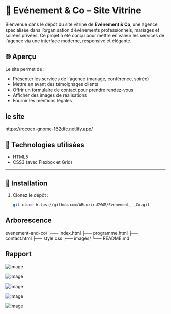 # 🎉 Evénement & Co – Site Vitrine

Bienvenue dans le dépôt du site vitrine de **Evénement & Co**, une agence spécialisée dans l’organisation d’événements professionnels, mariages et soirées privées.
Ce projet a été conçu pour mettre en valeur les services de l'agence via une interface moderne, responsive et élégante.

## 🌐 Aperçu

Le site permet de :
- Présenter les services de l'agence (mariage, conférence, soirée)
- Mettre en avant des témoignages clients
- Offrir un formulaire de contact pour prendre rendez-vous
- Afficher des images de réalisations
- Fournir les mentions légales

## le site
https://rococo-gnome-162dfc.netlify.app/

## 🧰 Technologies utilisées

- HTML5
- CSS3 (avec Flexbox et Grid)

---

## 🚀 Installation

1. Clonez le dépôt :
   ```bash
   git clone https://github.com/ABouziriDWWM/Evenement_-_Co.git


## Arborescence
   evenement-and-co/
├── index.html
├── programme.html
├── contact.html
├── style.css
├── images/
└── README.md


## Rapport
![image](https://github.com/user-attachments/assets/409b9c28-dac3-499a-a42b-4655f3697703)

![image](https://github.com/user-attachments/assets/77334b9c-38dc-44a0-8502-99415cf0421f)

![image](https://github.com/user-attachments/assets/5b0b7d02-ec25-4ae5-b58c-b9df9a897a02)

![image](https://github.com/user-attachments/assets/7885f0d6-4fde-4d52-b6ee-c81d3f27491a)

![image](https://github.com/user-attachments/assets/381fe8f4-1627-4690-9878-f467f695c286)

